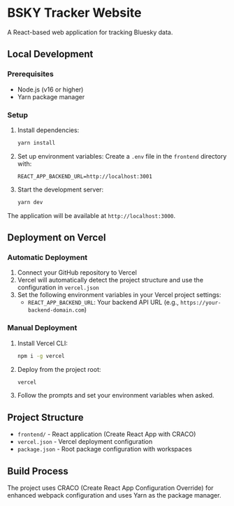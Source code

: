 # BSKY Tracker Website

A React-based web application for tracking Bluesky data.

## Local Development

### Prerequisites
- Node.js (v16 or higher)
- Yarn package manager

### Setup
1. Install dependencies:
   ```bash
   yarn install
   ```

2. Set up environment variables:
   Create a `.env` file in the `frontend` directory with:
   ```
   REACT_APP_BACKEND_URL=http://localhost:3001
   ```

3. Start the development server:
   ```bash
   yarn dev
   ```

The application will be available at `http://localhost:3000`.

## Deployment on Vercel

### Automatic Deployment
1. Connect your GitHub repository to Vercel
2. Vercel will automatically detect the project structure and use the configuration in `vercel.json`
3. Set the following environment variables in your Vercel project settings:
   - `REACT_APP_BACKEND_URL`: Your backend API URL (e.g., `https://your-backend-domain.com`)

### Manual Deployment
1. Install Vercel CLI:
   ```bash
   npm i -g vercel
   ```

2. Deploy from the project root:
   ```bash
   vercel
   ```

3. Follow the prompts and set your environment variables when asked.

## Project Structure
- `frontend/` - React application (Create React App with CRACO)
- `vercel.json` - Vercel deployment configuration
- `package.json` - Root package configuration with workspaces

## Build Process
The project uses CRACO (Create React App Configuration Override) for enhanced webpack configuration and uses Yarn as the package manager.
